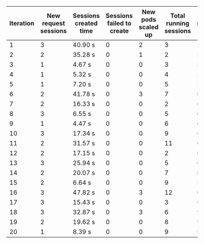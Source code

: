 | Iteration | New request sessions | Sessions created time | Sessions failed to create | New pods scaled up | Total running sessions | Total running pods | Max sessions per pod | Gaps | Sessions closed |
| --------- | -------------------- | --------------------- | ------------------------- | ------------------ | ---------------------- | ------------------ | -------------------- | ---- | --------------- |
| 1         | 3                    | 40.90 s               | 0                         | 2                  | 3                      | 2                  | 3                    | 3    | 3               |
| 2         | 2                    | 35.28 s               | 0                         | 1                  | 2                      | 3                  | 3                    | 7    | 0               |
| 3         | 1                    | 4.67 s                | 0                         | 0                  | 3                      | 3                  | 3                    | 6    | 0               |
| 4         | 1                    | 5.32 s                | 0                         | 0                  | 4                      | 3                  | 3                    | 5    | 0               |
| 5         | 1                    | 7.20 s                | 0                         | 0                  | 5                      | 3                  | 3                    | 4    | 0               |
| 6         | 2                    | 41.78 s               | 0                         | 3                  | 7                      | 6                  | 3                    | 11   | 7               |
| 7         | 2                    | 16.33 s               | 0                         | 0                  | 2                      | 6                  | 3                    | 16   | 0               |
| 8         | 3                    | 6.55 s                | 0                         | 0                  | 5                      | 6                  | 3                    | 13   | 0               |
| 9         | 1                    | 4.47 s                | 0                         | 0                  | 6                      | 6                  | 3                    | 12   | 0               |
| 10        | 3                    | 17.34 s               | 0                         | 0                  | 9                      | 6                  | 3                    | 9    | 0               |
| 11        | 2                    | 31.57 s               | 0                         | 0                  | 11                     | 6                  | 3                    | 7    | 11              |
| 12        | 2                    | 17.15 s               | 0                         | 0                  | 2                      | 6                  | 3                    | 16   | 0               |
| 13        | 3                    | 25.94 s               | 0                         | 0                  | 5                      | 6                  | 3                    | 13   | 0               |
| 14        | 2                    | 20.07 s               | 0                         | 0                  | 7                      | 6                  | 3                    | 11   | 0               |
| 15        | 2                    | 6.64 s                | 0                         | 0                  | 9                      | 3                  | 3                    | 0    | 0               |
| 16        | 3                    | 47.82 s               | 0                         | 3                  | 12                     | 6                  | 3                    | 6    | 12              |
| 17        | 3                    | 15.43 s               | 0                         | 0                  | 3                      | 6                  | 3                    | 15   | 0               |
| 18        | 3                    | 32.87 s               | 0                         | 3                  | 6                      | 9                  | 3                    | 21   | 0               |
| 19        | 2                    | 19.62 s               | 0                         | 0                  | 8                      | 9                  | 3                    | 19   | 0               |
| 20        | 1                    | 8.39 s                | 0                         | 0                  | 9                      | 9                  | 3                    | 18   | 0               |
